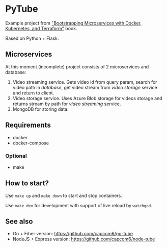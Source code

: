 # PyTube

Example project from ["Bootstrapping Microservices with Docker, Kubernetes, and Terraform"](https://www.manning.com/books/bootstrapping-microservices-with-docker-kubernetes-and-terraform) book.

Based on Python + Flask.

## Microservices

At this moment (incomplete) project consists of 2 microservices and database:

1. Video streaming service. Gets video id from query param, search for video path in *database*, get video stream from *video storage* service and return to client.
2. Video storage service. Uses Azure Blob storage for videos storage and returns stream by path for *video streaming* service.
3. MongoDB for storing data.

## Requirements

* docker
* docker-compose

### Optional

* make

## How to start?

Use `make up` and `make down` to start and stop containers.

Use `make dev` for development with support of live reload by `watchgod`.

## See also

* Go + Fiber version: https://github.com/capcom6/go-tube
* NodeJS + Express version: https://github.com/capcom6/node-tube
